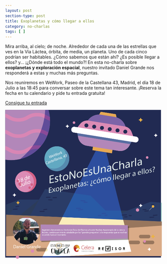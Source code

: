 ```yaml
---
layout: post
section-type: post
title: Exoplanetas y cómo llegar a ellos
category: no-charlas
tags: [ ]
---
```


Mira arriba, al cielo; de noche. Alrededor de cada una de las estrellas que ves en la Vía Láctea, órbita, de media, un planeta. Uno de cada cinco podrían ser habitables. ¿Cómo sabemos que están ahí? ¿Es posible llegar a ellos? y... 
¡¿Dónde está todo el mundo?! En esta no-charla sobre **exoplanetas y exploración espacial**, nuestro invitado Daniel Grande
nos responderá a estas y muchas más preguntas.

Nos reuniremos en WeWork, Paseo de la Castellana 43, Madrid, el día 18 de Julio
a las 18:45 para conversar sobre este tema tan interesante. ¡Reserva
la fecha en tu calendario y pide tu entrada gratuita!

<a class="superboton" href="https://www.eventbrite.es/e/entradas-esto-no-es-una-charla-sobre-exoplanetas-y-como-llegar-a-ellos-47459201750">Consigue tu entrada</a>
 
<img src="/img/carteles/dani.png" alt="EstoNoEsUnaCharla" style="width: 550px;"/>
